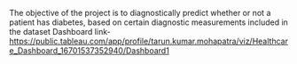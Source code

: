 The objective of the project is to diagnostically predict whether or not a patient has diabetes, based on certain diagnostic measurements included in the dataset
Dashboard link-https://public.tableau.com/app/profile/tarun.kumar.mohapatra/viz/Healthcare_Dashboard_16701537352940/Dashboard1
